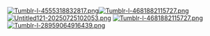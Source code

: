 [![Tumblr-l-4555318832817.png](https://i.postimg.cc/QNBgVyc8/Tumblr-l-4555318832817.png)](https://postimg.cc/JtLH2KTv)[![Tumblr-l-4681882115727.png](https://i.postimg.cc/SxKxNwzV/Tumblr-l-4681882115727.png)](https://postimg.cc/RNjBgpdn)
[![Untitled121-20250725102053.png](https://i.postimg.cc/90t7hhvw/Untitled121-20250725102053.png)](https://postimg.cc/m1kDY0ZT)
[![Tumblr-l-4681882115727.png](https://i.postimg.cc/SxKxNwzV/Tumblr-l-4681882115727.png)](https://postimg.cc/RNjBgpdn)[![Tumblr-l-28959064916439.png](https://i.postimg.cc/ydNXvtZh/Tumblr-l-28959064916439.png)](https://postimg.cc/mc0HrdVh)